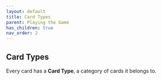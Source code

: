 ```yaml
---
layout: default
title: Card Types
parent: Playing the Game
has_children: true
nav_order: 2
---
```


## Card Types

Every card has a **Card Type**, a category of cards it belongs to. 
